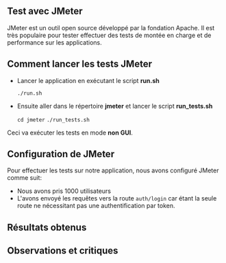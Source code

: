 ## Test avec JMeter
JMeter est un outil open source  développé par la fondation Apache. Il est très populaire pour tester effectuer des tests de montée en charge et de performance sur les applications.

## Comment lancer les tests JMeter
- Lancer le application en exécutant le script __run.sh__
	
	`./run.sh`

- Ensuite aller dans le répertoire __jmeter__ et lancer le script __run_tests.sh__

	`cd jmeter`
	`./run_tests.sh`

Ceci va exécuter les tests en mode __non GUI__.

## Configuration de JMeter
Pour effectuer les tests sur notre application, nous avons configuré JMeter comme suit:

- Nous avons pris 1000 utilisateurs
- L'avons envoyé les requêtes vers la route `auth/login` car étant la seule route ne nécessitant pas une authentification par token.

## Résultats obtenus

## Observations et critiques
